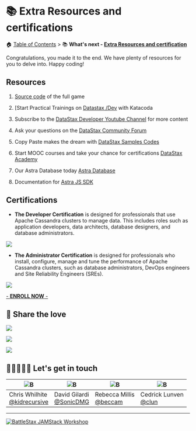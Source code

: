 # 📚 Extra Resources and certifications

🏠 [Table of Contents](./README.md#%EF%B8%8F-table-of-contents) > 📚 **What's next - [Extra Resources and certification](#)**

Congratulations, you made it to the end. We have plenty of resources for you to delve into. Happy coding!

## Resources

1. [Source code](https://github.com/datastaxdevs/workshop-battlestax/tree/full-game) of the full game

2. [Start Practical Trainings on [Datastax /Dev](https://www.datastax.com/dev) with Katacoda
3. Subscribe to the [DataStax Developer Youtube Channel](https://www.youtube.com/channel/UCAIQY251avaMv7bBv5PCo-A) for more content
4. Ask your questions on the [DataStax Community Forum](https://community.datastax.com)
5. Copy Paste makes the dream with [DataStax Samples Codes](https://github.com/DataStax-examples?language=javascript)
6. Start MOOC courses and take your chance for certifications [DataStax Academy](https://www.datastax.com/dev/certifications)
7. Our Astra Database today [Astra Database](http://dtsx.io/workshop)
8. Documentation for [Astra JS SDK](https://github.com/kidrecursive/astrajs)

## Certifications

- **The Developer Certification** is designed for professionals that use Apache Cassandra clusters to manage data. This includes roles such as application developers, data architects, database designers, and database administrators.

![](https://www.datastax.com/sites/default/files/inline-images/Developer%20Certification%20Badge%201.png)

- **The Administrator Certification** is designed for professionals who install, configure, manage and tune the performance of Apache Cassandra clusters, such as database administrators, DevOps engineers and Site Reliability Engineers (SREs).

![](https://www.datastax.com/sites/default/files/inline-images/Admin%20Certification%20Badge%201_0.png)

[- **ENROLL NOW** -](https://www.datastax.com/dev/certifications)

## 💚 Share the love

<a href="https://www.facebook.com/sharer/sharer.php?u=https://github.com/datastaxdevs/workshop-battlestax/blob/master/README.md"><img src="./tutorial/share-facebook.png"/></a>

<a href="https://twitter.com/intent/tweet?url=https://github.com/datastaxdevs/workshop-battlestax/blob/master/README.md&text=I attended a wonderful workshop today introducing #Cassandra with #React and #netlify #JAMStack, thank you @Datastax, @clunven, @sonicdmg"><img src="./tutorial/share-twitter.png"/></a>

<a href="https://www.linkedin.com/shareArticle?mini=true&url=https://github.com/datastaxdevs/workshop-battlestax/blob/master/README.md&title=&summary=I attended a wonderful workshop today introducing #Cassandra with #React and #netlify #JAMStack, thank you @Datastax, @clunven, @sonicdmg&source="><img src="./tutorial/share-linkedin.png"/></a>


## 🧑🏻‍🤝‍🧑🏽 Let's get in touch

| ![B](./tutorial/crew/chris.png) | ![B](./tutorial/crew/david.png) | ![B](./tutorial/crew/rebecca.png) | ![B](./tutorial/crew/cedrick.png)|
|--- | --- | --- | --- |
| Chris Whilhite <br>[@kidrecursive](https://github.com/kidrecursive) | David Gilardi <br>[@SonicDMG](https://github.com/SonicDMG)| Rebecca Millis <br>[@beccam](https://github.com/beccam) | Cedrick Lunven<br>[@clun](https://github.com/clun)|


---

[![BattleStax JAMStack Workshop](./tutorial/thankyou.gif)]()
